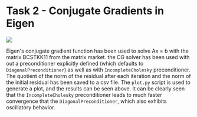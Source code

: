 #  Task 2 - Conjugate Gradients in Eigen

![](plot.png)

Eigen's conjugate gradient function has been used to solve Ax  = b with the matrix BCSTKK11 from the matrix market. the CG solver has been used with out a preconditioner explicitly defined (which defaults to `DiagonalPreconditioner`) as well as with `IncompleteCholesky` preconditioner. The quotient of the norm of the residual after each iteration and the norm of the initial residual has been saved to a csv file. The `plot.py` script is used to generate a plot, and the results can be seen above. It can be clearly seen that the `IncompleteCholesky` preconditioner leads to much faster convergence that the `DiagonalPreconditioner`, which also exhibits oscillatory behavior. 